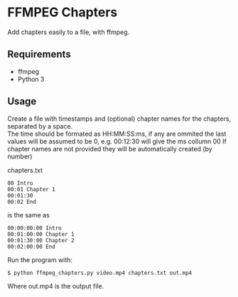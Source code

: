 # FFMPEG Chapters

Add chapters easily to a file, with ffmpeg.

## Requirements

* ffmpeg
* Python 3

## Usage

Create a file with timestamps and (optional) chapter names for the chapters, separated by a space.  
The time should be formated as HH:MM:SS:ms, if any are ommited the last values will be assumed to be 0, e.g. 00:12:30 will give the ms collumn 00
If chapter names are not provided they will be automatically created (by number)  

chapters.txt

    00 Intro
    00:01 Chapter 1
    00:01:30 
    00:02 End

is the same as

    00:00:00:00 Intro
    00:01:00:00 Chapter 1
    00:01:30:00 Chapter 2
    00:02:00:00 End

Run the program with:

    $ python ffmpeg_chapters.py video.mp4 chapters.txt out.mp4

Where out.mp4 is the output file.
